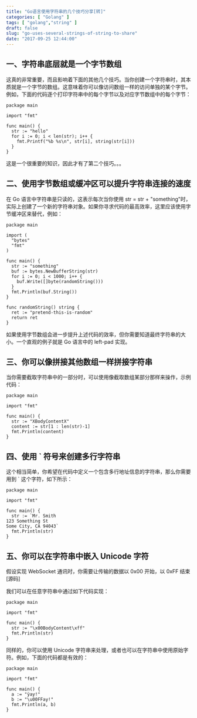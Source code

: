 ```yaml
---
title: "Go语言使用字符串的几个技巧分享[转]"
categories: [ "Golang" ]
tags: [ "golang","string" ]
draft: false
slug: "go-uses-several-strings-of-string-to-share"
date: "2017-09-25 12:44:00"
---
```


## 一、字符串底层就是一个字节数组

这真的非常重要，而且影响着下面的其他几个技巧。当你创建一个字符串时，其本质就是一个字节的数组。这意味着你可以像访问数组一样的访问单独的某个字节。例如，下面的代码逐个打印字符串中的每个字节以及对应字节数组中的每个字节：
```golang
package main
 
import "fmt"
 
func main() { 
  str := "hello"
  for i := 0; i < len(str); i++ {
    fmt.Printf("%b %s\n", str[i], string(str[i]))
  }
}
```
这是一个很重要的知识，因此才有了第二个技巧。。。


<!--more-->


## 二、使用字节数组或缓冲区可以提升字符串连接的速度

在 Go 语言中字符串是只读的，这表示每次当你使用 str = str + "something"时，实际上创建了一个新的字符串对象。如果你寻求代码的最高效率，这里应该使用字节缓冲区来替代，例如：
```golang
package main
 
import ( 
  "bytes"
  "fmt"
)
 
func main() { 
  str := "something"
  buf := bytes.NewBufferString(str)
  for i := 0; i < 1000; i++ {
    buf.Write([]byte(randomString()))
  }
  fmt.Println(buf.String())
}
 
func randomString() string { 
  ret := "pretend-this-is-random"
  return ret
}
```
如果使用字节数组会进一步提升上述代码的效率，但你需要知道最终字符串的大小。一个直观的例子就是 Go 语言中的 left-pad 实现。

## 三、你可以像拼接其他数组一样拼接字符串

当你需要截取字符串中的一部分时，可以使用像截取数组某部分那样来操作，示例代码：
```golang
package main
 
import "fmt"
 
func main() { 
  str := "XBodyContentX"
  content := str[1 : len(str)-1]
  fmt.Println(content)
}
```
## 四、使用 ` 符号来创建多行字符串

这个相当简单，你希望在代码中定义一个包含多行地址信息的字符串，那么你需要用到 ` 这个字符，如下所示：
```golang
package main
 
import "fmt"
 
func main() { 
  str := `Mr. Smith
123 Something St 
Some City, CA 94043` 
  fmt.Println(str)
}
```
## 五、你可以在字符串中嵌入 Unicode 字符

假设实现 WebSocket 通讯时，你需要让传输的数据以 0x00 开始，以 0xFF 结束[源码]

我们可以在任意字符串中通过如下代码实现：
```golang
package main
 
import "fmt"
 
func main() { 
  str := "\x00BodyContent\xff"
  fmt.Println(str)
}
```
同样的，你可以使用 Unicode 字符串来处理，或者也可以在字符串中使用原始字符。例如，下面的代码都是有效的：
```golang
package main
 
import "fmt"
 
func main() { 
  a := "ÿay!"
  b := "\u00FFay!"
  fmt.Println(a, b)
}
```